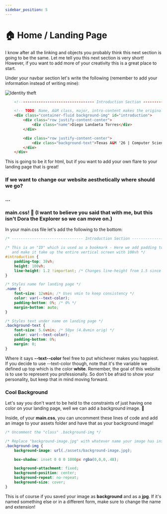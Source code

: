 ```yaml
---
sidebar_position: 5
---
```


# 🏠 Home / Landing Page

I know after all the linking and objects you probably think this next section is going to be the same. Let me tell you this next section is very short! However, if you want to add more of your creativity this is a great place to start.

Under your navbar section let's write the following (remember to add your information instead of writing mine):

![Identity theft](https://i.pinimg.com/originals/9d/95/7a/9d957a73ff343b15ff674ee2c6d3a4b1.gif)

``` html
	<!---------------------------------- Introduction Section ---------------------------------->

	<!-- TODO: Name, A&M class, major, intro-content makes the original background image darker -->
	<div class="container-fluid background-img" id="introduction">
		<div class="row justify-content-center">
			<div class="name">Diego Landaeta Torres</div>
		</div>

		<div class="row justify-content-center">
			<div class="background-text">Texas A&M '26 | Computer Science</div>
		</div>
	</div>
```
This is going to be it for html, but if you want to add your own flare to your landing page that is great! 

### If we want to change our website aesthetically where should we go?

### ...

### main.css! 🤭 (I want to believe you said that with me, but this isn't Dora the Explorer so we can move on.)

In your main.css file let's add the following to the bottom:

``` css
/* -------------------------------- Introduction Section -------------------------------- */

/* This is an "ID" which is used as a bookmark - Here we add padding to the top
   and make it take up the entire vertical screen with 100vh */
#introduction {
    padding-top: 38vh; 
    height: 100vh;
    line-height: 1.2 !important; /* Changes line-height from 1.5 since there was too much space in-between lines */
}

/* Styles name for landing page */
.name {
    font-size: 12vmin; /* Uses vmin to keep consistency */
    color: var(--text-color);
    padding-bottom: 0%; /* 0% */
    margin-bottom: auto;
}

/* Styles text under name on landing page */
.background-text {
    font-size: 5.6vmin; /* 50px (4.8vmin orig) */
    color: var(--text-color);
    padding-bottom: 0%;
    margin: 0;
}
```

Where it says **--text--color** feel free to put whichever makes you happiest. If you decide to use --text-color though, note that it's the variable we defined up top which is the color **white**. Remember, the goal of this website is to use to represent you professionally. So don't be afraid to show your personality, but keep that in mind moving forward.


### Cool Background

Let's say you don't want to be held to the constraints of just having one color on your landing page, well we can add a background image. 🤯

Inside, of your **main.css**, you can uncomment these lines of code and add an image to your assets folder and have that as your background image!

``` css
/* Uncomment the "class" .background-img */

/* Replace "background-image.jpg" with whatever name your image has inside of the "assets" folder */
.background-img {
    background-image: url(./assets/background-image.jpg);

    box-shadow: inset 0 0 0 1000px rgba(0,0,0,.48);

    background-attachment: fixed;
    background-position: center;
    background-repeat: no-repeat;
    background-size: cover;
}
```

This is of course if you saved your image as **background** and as a **jpg**. If it's named something else or in a different form, make sure to change the name and extension! 
